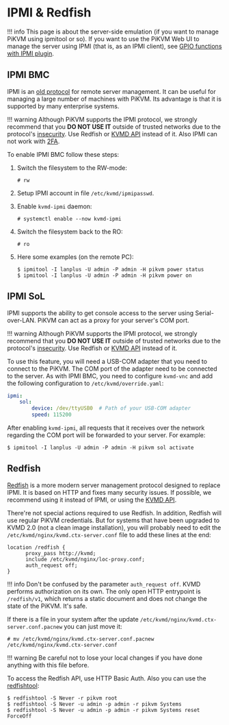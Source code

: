 # IPMI & Redfish

!!! info
    This page is about the server-side emulation (if you want to manage PiKVM using ipmitool or so). If you want to use the PiKVM Web UI to manage the server using IPMI (that is, as an IPMI client), see [GPIO functions with IPMI plugin](gpio.md).


## IPMI BMC

IPMI is an [old protocol](https://en.wikipedia.org/wiki/Intelligent_Platform_Management_Interface) for remote server management.
It can be useful for managing a large number of machines with PiKVM. Its advantage is that it is supported by many enterprise systems.

!!! warning
    Although PiKVM supports the IPMI protocol, we strongly recommend that you **DO NOT USE IT** outside of trusted networks due to the protocol's [insecurity](https://github.com/NitescuLucian/nliplace.com.blog.drafts). Use Redfish or [KVMD API](api.md) instead of it. Also IPMI can not work with [2FA](auth).

To enable IPMI BMC follow these steps:

1. Switch the filesystem to the RW-mode:

    ```
    # rw
    ```

2. Setup IPMI account in file `/etc/kvmd/ipmipasswd`.

3. Enable `kvmd-ipmi` daemon:

    ```
    # systemctl enable --now kvmd-ipmi
    ```

4. Switch the filesystem back to the RO:

    ```
    # ro
    ```

5. Here some examples (on the remote PC):

    ```
    $ ipmitool -I lanplus -U admin -P admin -H pikvm power status
    $ ipmitool -I lanplus -U admin -P admin -H pikvm power on
    ```


## IPMI SoL

IPMI supports the ability to get console access to the server using Serial-over-LAN. PiKVM can act as a proxy for your server's COM port.

!!! warning
    Although PiKVM supports the IPMI protocol, we strongly recommend that you **DO NOT USE IT** outside of trusted networks due to the protocol's [insecurity](https://github.com/NitescuLucian/nliplace.com.blog.drafts). Use Redfish or [KVMD API](api.md) instead of it.

To use this feature, you will need a USB-COM adapter that you need to connect to the PiKVM. The COM port of the adapter need to be connected to the server. As with IPMI BMC, you need to configure `kvmd-vnc` and add the following configuration to `/etc/kvmd/override.yaml`:

```yaml
ipmi:
    sol:
        device: /dev/ttyUSB0  # Path of your USB-COM adapter
        speed: 115200
```

After enabling `kvmd-ipmi`, all requests that it receives over the network regarding the COM port will be forwarded to your server. For example:

```
$ ipmitool -I lanplus -U admin -P admin -H pikvm sol activate
```


## Redfish

[Redfish](https://www.dmtf.org/standards/redfish) is a more modern server management protocol designed to replace IPMI.
It is based on HTTP and fixes many security issues. If possible, we recommend using it instead of IPMI, or using the [KVMD API](api.md).

There're not special actions required to use Redfish. In addition, Redfish will use regular PiKVM credentials.
But for systems that have been upgraded to KVMD 2.0 (not a clean image installation), you will probably need to edit
the `/etc/kvmd/nginx/kvmd.ctx-server.conf` file to add these lines at the end:

```nginx
location /redfish {
      proxy_pass http://kvmd;
      include /etc/kvmd/nginx/loc-proxy.conf;
      auth_request off;
}
```

!!! info 
    Don't be confused by the parameter `auth_request off`. KVMD performs authorization on its own. The only open HTTP entrypoint is `/redfish/v1`, which returns a static document and does not change the state of the PiKVM. It's safe.

If there is a file in your system after the update `/etc/kvmd/nginx/kvmd.ctx-server.conf.pacnew` you can just move it:

```
# mv /etc/kvmd/nginx/kvmd.ctx-server.conf.pacnew /etc/kvmd/nginx/kvmd.ctx-server.conf
```

!!! warning
    Be careful not to lose your local changes if you have done anything with this file before.

To access the Redfish API, use HTTP Basic Auth. Also you can use the [redfishtool](https://github.com/DMTF/Redfishtool):

```
$ redfishtool -S Never -r pikvm root
$ redfishtool -S Never -u admin -p admin -r pikvm Systems
$ redfishtool -S Never -u admin -p admin -r pikvm Systems reset ForceOff
```
